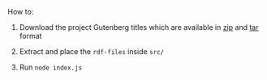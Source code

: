 How to:
1. Download ​the project Gutenberg titles which are available in [zip](http://www.gutenberg.org/cache/epub/feeds/rdf-files.tar.zip) and [tar](http://www.gutenberg.org/cache/epub/feeds/rdf-files.tar.bz2) format

2. Extract and place the `rdf-files` inside `src/`
3. Run `node index.js`